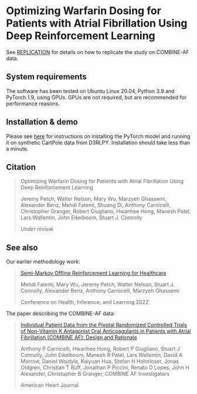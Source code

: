 # Optimizing Warfarin Dosing for Patients with Atrial Fibrillation Using Deep Reinforcement Learning

See [REPLICATION](REPLICATION.md) for details on how to replicate the study on COMBINE-AF data.

## System requirements

The software has been tested on Ubuntu Linux 20.04, Python 3.9 and PyTorch 1.9, using GPUs. GPUs are not required, but are recommended for performance reasons.

## Installation & demo

Please see [here](https://github.com/hamilton-health-sciences/smdbcq) for instructions on installing the PyTorch model and running it on synthetic CartPole data from D3RLPY. Installation should take less than a minute.

## Citation

> Optimizing Warfarin Dosing for Patients with Atrial Fibrillation Using Deep Reinforcement Learning
>
> Jeremy Petch, Walter Nelson, Mary Wu, Marzyeh Ghassemi, Alexander Benz, Mehdi Fatemi, Shuang Di, Anthony Carnicelli, Christopher Granger, Robert Giugliano, Hwanhee Hong, Manesh Patel, Lars Wallentin, John Eikelboom, Stuart J. Connolly
>
> *Under review.*

## See also

Our earlier methodology work:

> [Semi-Markov Offline Reinforcement Learning for Healthcare](https://arxiv.org/abs/2203.09365)
>
> Mehdi Fatemi, Mary Wu, Jeremy Petch, Walter Nelson, Stuart J. Connolly, Alexander Benz, Anthony Carnicelli, Marzyeh Ghassemi
>
> Conference on Health, Inference, and Learning 2022

The paper describing the COMBINE-AF data:

> [Individual Patient Data from the Pivotal Randomized Controlled Trials of Non-Vitamin K Antagonist Oral Anticoagulants in Patients with Atrial Fibrillation (COMBINE AF): Design and Rationale](https://pubmed.ncbi.nlm.nih.gov/33296688/)
>
> Anthony P Carnicelli, Hwanhee Hong, Robert P Giugliano, Stuart J Connolly, John Eikelboom, Manesh R Patel, Lars Wallentin, David A Morrow, Daniel Wojdyla, Kaiyuan Hua, Stefan H Hohnloser, Jonas Oldgren, Christian T Ruff, Jonathan P Piccini, Renato D Lopes, John H Alexander, Christopher B Granger, COMBINE AF Investigators
>
> American Heart Journal
